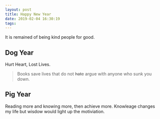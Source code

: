 ```yaml
---
layout: post
title: Happy New Year
date: 2019-02-04 16:30:19
tags:
---
```


It is remained of being kind people for good. 

## Dog Year  
Hurt Heart, Lost Lives.

> Books save lives that do not ~~hate~~ argue with anyone who sunk you down.
  

## Pig Year
Reading more and knowing more, then achieve more. Knowleage changes my life but wisdow would light up the motiviation.
